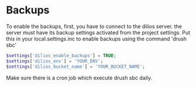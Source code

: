 # Backups

To enable the backups, first, you have to connect to the dilios server. the server must have its backup settings activated from the project settings. Put this in your local.settings.inc to enable backups using the command 'drush sbc'

```php
$settings['dilios_enable_backups'] = TRUE;
$settings['dilios_env'] = 'YOUR_ENV';
$settings['dilios_bucket_name'] = 'YOUR_BUCKET_NAME';
```

Make sure there is a cron job which execute drush sbc daily.
